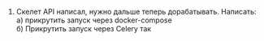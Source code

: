 1. Скелет API написал, нужно дальше теперь дорабатывать. Написать:<br>
а) прикрутить запуск через docker-compose<br>
б) Прикрутить запуск через Celery так